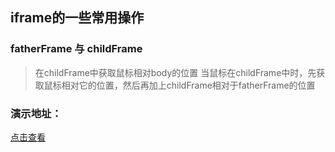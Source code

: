 ﻿## iframe的一些常用操作
### fatherFrame 与 childFrame
 >在childFrame中获取鼠标相对body的位置
    当鼠标在childFrame中时，先获取鼠标相对它的位置，然后再加上childFrame相对于fatherFrame的位置
### 演示地址：
[点击查看](http://wslover.byethost11.com/others/iframe/fatherFrame.html)
    
